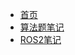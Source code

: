 <!-- docs/_sidebar.md -->

* [首页](zh-cn/)
* [算法题笔记](Algorithm/AlgorithmProblemNotes)
* [ROS2笔记](LearnNote/ROS2FirstTouch)